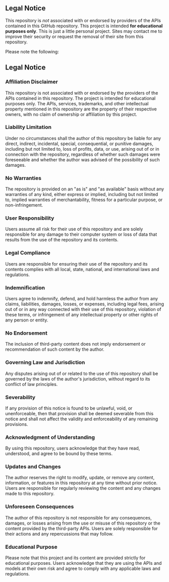 ## Legal Notice

This repository is _not_ associated with or endorsed by providers of the APIs contained in this GitHub repository. This project is intended **for educational purposes only**. This is just a little personal project. Sites may contact me to improve their security or request the removal of their site from this repository.

Please note the following:

## Legal Notice

### **Affiliation Disclaimer**
This repository is not associated with or endorsed by the providers of the APIs contained in this repository. The project is intended for educational purposes only. The APIs, services, trademarks, and other intellectual property mentioned in this repository are the property of their respective owners, with no claim of ownership or affiliation by this project.

### **Liability Limitation**
Under no circumstances shall the author of this repository be liable for any direct, indirect, incidental, special, consequential, or punitive damages, including but not limited to, loss of profits, data, or use, arising out of or in connection with the repository, regardless of whether such damages were foreseeable and whether the author was advised of the possibility of such damages.

### **No Warranties**
The repository is provided on an "as is" and "as available" basis without any warranties of any kind, either express or implied, including but not limited to, implied warranties of merchantability, fitness for a particular purpose, or non-infringement.

### **User Responsibility**
Users assume all risk for their use of this repository and are solely responsible for any damage to their computer system or loss of data that results from the use of the repository and its contents.

### **Legal Compliance**
Users are responsible for ensuring their use of the repository and its contents complies with all local, state, national, and international laws and regulations.

### **Indemnification**
Users agree to indemnify, defend, and hold harmless the author from any claims, liabilities, damages, losses, or expenses, including legal fees, arising out of or in any way connected with their use of this repository, violation of these terms, or infringement of any intellectual property or other rights of any person or entity.

### **No Endorsement**
The inclusion of third-party content does not imply endorsement or recommendation of such content by the author.

### **Governing Law and Jurisdiction**
Any disputes arising out of or related to the use of this repository shall be governed by the laws of the author's jurisdiction, without regard to its conflict of law principles.

### **Severability**
If any provision of this notice is found to be unlawful, void, or unenforceable, then that provision shall be deemed severable from this notice and shall not affect the validity and enforceability of any remaining provisions.

### **Acknowledgment of Understanding**
By using this repository, users acknowledge that they have read, understood, and agree to be bound by these terms.

### **Updates and Changes**
The author reserves the right to modify, update, or remove any content, information, or features in this repository at any time without prior notice. Users are responsible for regularly reviewing the content and any changes made to this repository.

### **Unforeseen Consequences**
The author of this repository is not responsible for any consequences, damages, or losses arising from the use or misuse of this repository or the content provided by the third-party APIs. Users are solely responsible for their actions and any repercussions that may follow. 

### **Educational Purpose**
Please note that this project and its content are provided strictly for educational purposes. Users acknowledge that they are using the APIs and models at their own risk and agree to comply with any applicable laws and regulations.
